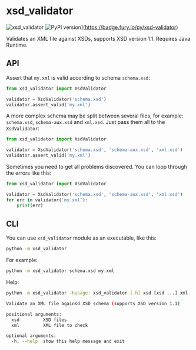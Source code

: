 # xsd_validator
![xsd_validator](https://github.com/innodatalabs/xsd-validator/actions/workflows/test.yaml/badge.svg)
![PyPI version](https://badge.fury.io/py/xsd-validator.svg)](https://badge.fury.io/py/xsd-validator)

Validates an XML file against XSDs, supports XSD version 1.1. Requires Java Runtime.

## API

Assert that `my.xml` is valid according to schema `schema.xsd`:
```python
from xsd_validator import XsdValidator

validator = XsdValidator('schema.xsd')
validator.assert_valid('my.xml')
```

A more complex schema may be split between several files, for example: `schema.xsd`, `schema-aux.xsd` and `xml.xsd`.
Just pass them all to the `XsdValidator`:

```python
from xsd_validator import XsdValidator

validator = XsdValidator('schema.xsd', 'schema-aux.xsd', 'xml.xsd')
validator.assert_valid('my.xml')
```

Sometimes you need to get all problems discovered. You can loop through the errors like this:
```python
from xsd_validator import XsdValidator

validator = XsdValidator('schema.xsd', 'schema-aux.xsd', 'xml.xsd')
for err in validator('my.xml'):
    print(err)
```

## CLI

You can use `xsd_validator` module as an executable, like this:
```bash
python -m xsd_validator
```

For example:
```bash
python -m xsd_validator schema.xsd my.xml
```

Help:
```bash
python -m xsd_validator -husage: xsd_validator [-h] xsd [xsd ...] xml

Validate an XML file againsd XSD schema (supports XSD version 1.1)

positional arguments:
  xsd         XSD files
  xml         XML file to check

optional arguments:
  -h, --help  show this help message and exit
```
